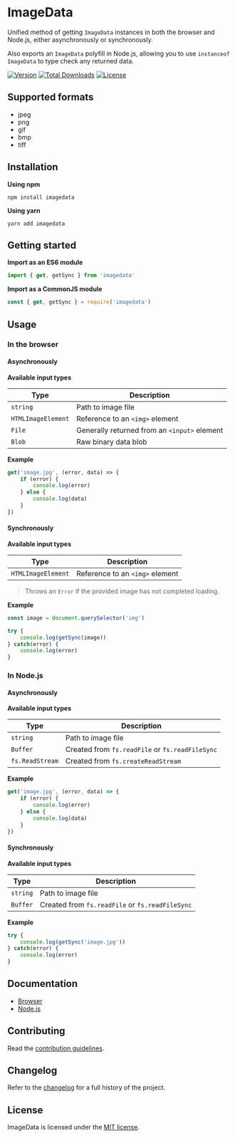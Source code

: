 # ImageData

Unified method of getting `ImageData` instances in both the browser and Node.js, either asynchronously or synchronously.

Also exports an `ImageData` polyfill in Node.js, allowing you to use `instanceof ImageData` to type check any returned data.

[![Version](https://img.shields.io/npm/v/imagedata)](https://www.npmjs.com/package/imagedata) [![Total Downloads](https://img.shields.io/npm/dt/imagedata)](https://www.npmjs.com/package/imagedata) [![License](https://img.shields.io/npm/l/imagedata)](https://www.npmjs.com/package/imagedata)

## Supported formats

- jpeg
- png
- gif
- bmp
- tiff

## Installation

**Using npm**

```
npm install imagedata
```

**Using yarn**

```
yarn add imagedata
```

## Getting started

**Import as an ES6 module**

```javascript
import { get, getSync } from 'imagedata'
```

**Import as a CommonJS module**

```javascript
const { get, getSync } = require('imagedata')
```

## Usage

### In the browser

#### Asynchronously

**Available input types**

|Type|Description|
|----|-----------|
|`string`|Path to image file|
|`HTMLImageElement`|Reference to an `<img>` element|
|`File`|Generally returned from an `<input>` element|
|`Blob`|Raw binary data blob|

**Example**

```javascript
get('image.jpg', (error, data) => {
    if (error) {
        console.log(error)
    } else {
        console.log(data)
    }
})
```

#### Synchronously

**Available input types**

|Type|Description|
|----|-----------|
|`HTMLImageElement`|Reference to an `<img>` element|

> Throws an `Error` if the provided image has not completed loading.
 
**Example**

```javascript
const image = document.querySelector('img')

try {
    console.log(getSync(image))
} catch(error) {
    console.log(error)
}
```

### In Node.js

#### Asynchronously

**Available input types**

|Type|Description|
|----|-----------|
|`string`|Path to image file|
|`Buffer`|Created from `fs.readFile` or `fs.readFileSync`|
|`fs.ReadStream`|Created from `fs.createReadStream`|

**Example**

```javascript
get('image.jpg', (error, data) => {
    if (error) {
        console.log(error)
    } else {
        console.log(data)
    }
})
```

#### Synchronously

**Available input types**

|Type|Description|
|----|-----------|
|`string`|Path to image file|
|`Buffer`|Created from `fs.readFile` or `fs.readFileSync`|

**Example**

```javascript
try {
    console.log(getSync('image.jpg'))
} catch(error) {
    console.log(error)
}
```

## Documentation

* [Browser](docs/browser.md)
* [Node.js](docs/node.md)

## Contributing

Read the [contribution guidelines](CONTRIBUTING.md).

## Changelog

Refer to the [changelog](CHANGELOG.md) for a full history of the project.

## License

ImageData is licensed under the [MIT license](LICENSE).
